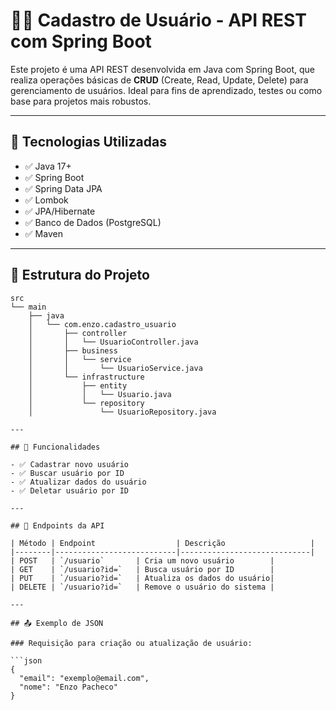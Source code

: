 # 🧑‍💻 Cadastro de Usuário - API REST com Spring Boot

Este projeto é uma API REST desenvolvida em Java com Spring Boot, que realiza operações básicas de **CRUD** (Create, Read, Update, Delete) para gerenciamento de usuários. Ideal para fins de aprendizado, testes ou como base para projetos mais robustos.

---

## 🔧 Tecnologias Utilizadas

- ✅ Java 17+
- ✅ Spring Boot
- ✅ Spring Data JPA
- ✅ Lombok
- ✅ JPA/Hibernate
- ✅ Banco de Dados (PostgreSQL)
- ✅ Maven

---

## 📁 Estrutura do Projeto

```text
src
└── main
    ├── java
    │   └── com.enzo.cadastro_usuario
    │       ├── controller
    │       │   └── UsuarioController.java
    │       ├── business
    │       │   └── service
    │       │       └── UsuarioService.java
    │       └── infrastructure
    │           ├── entity
    │           │   └── Usuario.java
    │           └── repository
    │               └── UsuarioRepository.java

---

## 📌 Funcionalidades

- ✅ Cadastrar novo usuário
- ✅ Buscar usuário por ID
- ✅ Atualizar dados do usuário
- ✅ Deletar usuário por ID

---

## 📮 Endpoints da API

| Método | Endpoint                  | Descrição                   |
|--------|---------------------------|-----------------------------|
| POST   | `/usuario`       | Cria um novo usuário        |
| GET    | `/usuario?id=`   | Busca usuário por ID        |
| PUT    | `/usuario?id=`   | Atualiza os dados do usuário|
| DELETE | `/usuario?id=`   | Remove o usuário do sistema |

---

## 📤 Exemplo de JSON

### Requisição para criação ou atualização de usuário:

```json
{
  "email": "exemplo@email.com",
  "nome": "Enzo Pacheco"
}
